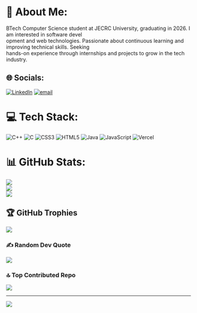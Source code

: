 # 💫 About Me:
 BTech Computer Science student at JECRC University, graduating in 2026. I am interested in software devel<br>opment and web technologies. Passionate about continuous learning and improving technical skills. Seeking<br> hands-on experience through internships and projects to grow in the tech industry.


## 🌐 Socials:
[![LinkedIn](https://img.shields.io/badge/LinkedIn-%230077B5.svg?logo=linkedin&logoColor=white)](https://linkedin.com/in/krishnadayalbohra) [![email](https://img.shields.io/badge/Email-D14836?logo=gmail&logoColor=white)](mailto:bohrakrishna693@gmail.com) 

# 💻 Tech Stack:
![C++](https://img.shields.io/badge/c++-%2300599C.svg?style=flat&logo=c%2B%2B&logoColor=white) ![C](https://img.shields.io/badge/c-%2300599C.svg?style=flat&logo=c&logoColor=white) ![CSS3](https://img.shields.io/badge/css3-%231572B6.svg?style=flat&logo=css3&logoColor=white) ![HTML5](https://img.shields.io/badge/html5-%23E34F26.svg?style=flat&logo=html5&logoColor=white) ![Java](https://img.shields.io/badge/java-%23ED8B00.svg?style=flat&logo=openjdk&logoColor=white) ![JavaScript](https://img.shields.io/badge/javascript-%23323330.svg?style=flat&logo=javascript&logoColor=%23F7DF1E) ![Vercel](https://img.shields.io/badge/vercel-%23000000.svg?style=flat&logo=vercel&logoColor=white)
# 📊 GitHub Stats:
![](https://github-readme-stats.vercel.app/api?username=KrishnaDayalBohra&theme=panda&hide_border=false&include_all_commits=true&count_private=true)<br/>
![](https://nirzak-streak-stats.vercel.app/?user=KrishnaDayalBohra&theme=panda&hide_border=false)<br/>
![](https://github-readme-stats.vercel.app/api/top-langs/?username=KrishnaDayalBohra&theme=panda&hide_border=false&include_all_commits=true&count_private=true&layout=compact)

## 🏆 GitHub Trophies
![](https://github-profile-trophy.vercel.app/?username=KrishnaDayalBohra&theme=panda&no-frame=false&no-bg=true&margin-w=4)

### ✍️ Random Dev Quote
![](https://quotes-github-readme.vercel.app/api?type=horizontal&theme=radical)

### 🔝 Top Contributed Repo
![](https://github-contributor-stats.vercel.app/api?username=KrishnaDayalBohra&limit=5&theme=dark&combine_all_yearly_contributions=true)

---
[![](https://visitcount.itsvg.in/api?id=KrishnaDayalBohra&icon=1&color=0)](https://visitcount.itsvg.in)

<!-- Proudly created with GPRM ( https://gprm.itsvg.in ) -->
